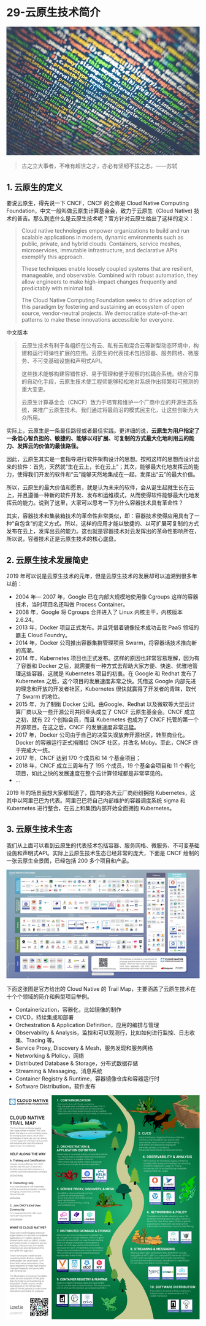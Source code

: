 # 29-云原生技术简介

![img](./assets/5f680a240001e5a406400426.jpg)

> 古之立大事者，不唯有超世之才，亦必有坚韧不拔之志。——苏轼

## 1. 云原生的定义

要说云原生，得先说一下 CNCF，CNCF 的全称是 Cloud Native Computing Foundation，中文一般叫做云原生计算基金会，致力于云原生（Cloud Native) 技术的普吉。那么到底什么是云原生技术呢？官方针对云原生给出了这样的定义：

> Cloud native technologies empower organizations to build and run scalable applications in modern, dynamic environments such as public, private, and hybrid clouds. Containers, service meshes, microservices, immutable infrastructure, and declarative APIs exemplify this approach.
>
> These techniques enable loosely coupled systems that are resilient, manageable, and observable. Combined with robust automation, they allow engineers to make high-impact changes frequently and predictably with minimal toil.
>
> The Cloud Native Computing Foundation seeks to drive adoption of this paradigm by fostering and sustaining an ecosystem of open source, vendor-neutral projects. We democratize state-of-the-art patterns to make these innovations accessible for everyone.

中文版本

> 云原生技术有利于各组织在公有云、私有云和混合云等新型动态环境中，构建和运行可弹性扩展的应用。云原生的代表技术包括容器、服务网格、微服务、不可变基础设施和声明式API。
>
> 这些技术能够构建容错性好、易于管理和便于观察的松耦合系统。结合可靠的自动化手段，云原生技术使工程师能够轻松地对系统作出频繁和可预测的重大变更。
>
> 云原生计算基金会（CNCF）致力于培育和维护一个厂商中立的开源生态系统，来推广云原生技术。我们通过将最前沿的模式民主化，让这些创新为大众所用。

实际上，云原生是一条最佳路径或者最佳实践。更详细的说，**云原生为用户指定了一条低心智负担的、敏捷的、能够以可扩展、可复制的方式最大化地利用云的能力、发挥云的价值的最佳路径。**

因此，云原生其实是一套指导进行软件架构设计的思想。按照这样的思想而设计出来的软件：首先，天然就“生在云上，长在云上”；其次，能够最大化地发挥云的能力，使得我们开发的软件和“云”能够天然地集成在一起，发挥出“云”的最大价值。

所以，云原生的最大价值和愿景，就是认为未来的软件，会从诞生起就生长在云上，并且遵循一种新的软件开发、发布和运维模式，从而使得软件能够最大化地发挥云的能力。说到了这里，大家可以思考一下为什么容器技术具有革命性？

其实，容器技术和集装箱技术的革命性非常类似，即：容器技术使得应用具有了一种“自包含”的定义方式。所以，这样的应用才能以敏捷的、以可扩展可复制的方式发布在云上，发挥出云的能力。这也就是容器技术对云发挥出的革命性影响所在，所以说，容器技术正是云原生技术的核心底盘。

## 2. 云原生技术发展简史

2019 年可以说是云原生技术的元年，但是云原生技术的发展却可以追溯到很多年以前：

- 2004 年— 2007 年，Google 已在内部大规模地使用像 Cgroups 这样的容器技术，当时项目名还叫做 Process Container。
- 2008 年，Google 将 Cgroups 合并进入了 Linux 内核主干，内核版本 2.6.24。
- 2013 年，Docker 项目正式发布。并且凭借着镜像技术成功击败 PaaS 领域的霸主 Cloud Foundry。
- 2014 年，Docker 公司推出容器集群管理项目 Swarm，将容器话技术推向新的高潮。
- 2014 年，Kubernetes 项目也正式发布。这样的原因也非常容易理解，因为有了容器和 Docker 之后，就需要有一种方式去帮助大家方便、快速、优雅地管理这些容器，这就是 Kubernetes 项目的初衷。在 Google 和 Redhat 发布了 Kubernetes 之后，这个项目的发展速度非常之快。凭借这 Google 内部先进的理念和开放的开发者社区，Kubernetes 很快就赢得了开发者的青睐，取代了 Swarm 的地位。
- 2015 年，为了制衡 Docker 公司。由Google、Redhat 以及微软等大型云计算厂商以及一些开源公司共同牵头成立了 CNCF 云原生基金会。CNCF 成立之初，就有 22 个创始会员，而且 Kubernetes 也成为了 CNCF 托管的第一个开源项目。在这之后，CNCF 的发展速度非常迅猛。
- 2017 年，Docker 公司由于自己的决策失误放弃开源社区，转型商业化。Docker 的容器运行正式捐赠给 CNCF 社区，并改名 Moby。至此，CNCF 终于完成大一统。
- 2017 年，CNCF 达到 170 个成员和 14 个基金项目；
- 2018 年，CNCF 成立三周年有了 195 个成员，19 个基金会项目和 11 个孵化项目，如此之快的发展速度在整个云计算领域都是非常罕见的。
- …

2019 年的场景我想大家都知道了，国内的各大云厂商纷纷拥抱 Kubernetes，这其中以阿里巴巴为代表。阿里巴巴将自己内部维护的容器调度系统 sigma 和 Kubernetes 进行整合，在云上和集团内部开始全面拥抱 Kubernetes。

## 3. 云原生技术生态

我们从上面可以看到云原生的代表技术包括容器、服务网格、微服务、不可变基础设施和声明式API。实际上云原生技术生态已经非常的庞大，下面是 CNCF 绘制的一张云原生全景图，已经包括 200 多个项目和产品。

![图片描述](./assets/5f680a760001deb940002250.jpeg)

下面这张图是官方给出的 Cloud Native 的 Trail Map，主要涵盖了云原生技术在十个个领域的简介和典型项目举例。

- Containerization，容器化，比如镜像的制作
- CI/CD，持续集成和部署
- Orchestration & Application Definition，应用的编排与管理
- Observability & Analysis，监控和可以观测行，比如如何进行监控、日志收集、Tracing 等。
- Service Proxy, Discovery & Mesh，服务发现和服务网格
- Networking & Plolicy，网络
- Distributed Database & Storage，分布式数据存储
- Streaming & Messaging，消息系统
- Container Registry & Runtime，容器镜像仓库和容器运行时
- Software Distribution，软件发布

![图片描述](./assets/5f680b8e00018a5207630884.png)